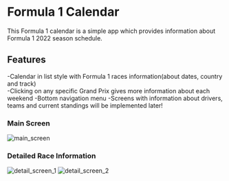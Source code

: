 # Formula 1 Calendar
This Formula 1 calendar is a simple app which provides information about Formula 1 2022 season schedule.

## Features
-Calendar in list style with Formula 1 races information(about dates, country and track)  
-Clicking on any specific Grand Prix gives more information about each weekend
-Bottom navigation menu
-Screens with information about drivers, teams and current standings will be implemented later!

### Main Screen
![main_screen](https://user-images.githubusercontent.com/80196043/166299428-7dd325ea-1f3b-4e56-b9b9-d2d4b1f84c0a.png)
### Detailed Race Information
![detail_screen_1](https://user-images.githubusercontent.com/80196043/166299337-0c3bcdc0-3aa9-4871-b8c3-7c152ff60309.png)
![detail_screen_2](https://user-images.githubusercontent.com/80196043/166299394-a1e095d7-e0a6-48b7-b83e-9d9cf41330ab.png)



